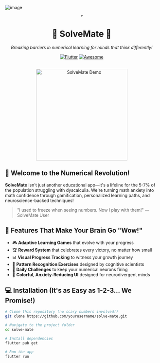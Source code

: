 ![image](https://github.com/user-attachments/assets/742c9c17-ace5-49c6-9ee6-22a8a6594a0c)
<div align="center">
  <img src="![icon](https://github.com/user-attachments/assets/98a92374-5089-4764-803e-153fe7109cf4)" alt="SolveMate Logo" width="8s0"/>
  <h1>🧮 SolveMate 🧠</h1>
  <p><i>Breaking barriers in numerical learning for minds that think differently!</i></p>
  
  [![Flutter](https://img.shields.io/badge/Flutter-3.10.0-blue.svg)](https://flutter.dev/)
  [![Awesome](https://img.shields.io/badge/Awesome-Yes-brightgreen.svg)](https://github.com/sindresorhus/awesome)
  
  <br>
  <img src="https://i.imgur.com/demo.gif" alt="SolveMate Demo" width="300"/>
</div>

## 🌟 Welcome to the Numerical Revolution!

**SolveMate** isn't just another educational app—it's a lifeline for the 5-7% of the population struggling with dyscalculia. We're turning math anxiety into math confidence through gamification, personalized learning paths, and neuroscience-backed techniques!

> "I used to freeze when seeing numbers. Now I play with them!" — SolveMate User

## 🚀 Features That Make Your Brain Go "Wow!"

- 🎮 **Adaptive Learning Games** that evolve with your progress
- 🏆 **Reward System** that celebrates every victory, no matter how small
- 📊 **Visual Progress Tracking** to witness your growth journey
- 🧩 **Pattern Recognition Exercises** designed by cognitive scientists
- 🔄 **Daily Challenges** to keep your numerical neurons firing
- 🌈 **Colorful, Anxiety-Reducing UI** designed for neurodivergent minds

## 💻 Installation (It's as Easy as 1-2-3... We Promise!)

```bash
# Clone this repository (no scary numbers involved!)
git clone https://github.com/yourusername/solve-mate.git

# Navigate to the project folder
cd solve-mate

# Install dependencies
flutter pub get

# Run the app
flutter run


